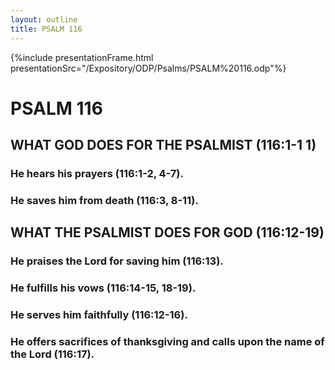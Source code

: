 ```yaml
---
layout: outline
title: PSALM 116
---
```

{%include presentationFrame.html presentationSrc="/Expository/ODP/Psalms/PSALM%20116.odp"%}

# PSALM 116 
## WHAT GOD DOES FOR THE PSALMIST (116:1-1 1) 
###  He hears his prayers (116:1-2, 4-7). 
###  He saves him from death (116:3, 8-11). 
## WHAT THE PSALMIST DOES FOR GOD (116:12-19) 
###  He praises the Lord for saving him (116:13). 
###  He fulfills his vows (116:14-15, 18-19). 
###  He serves him faithfully (116:12-16). 
###  He offers sacrifices of thanksgiving and calls upon the name of the Lord (116:17). 
